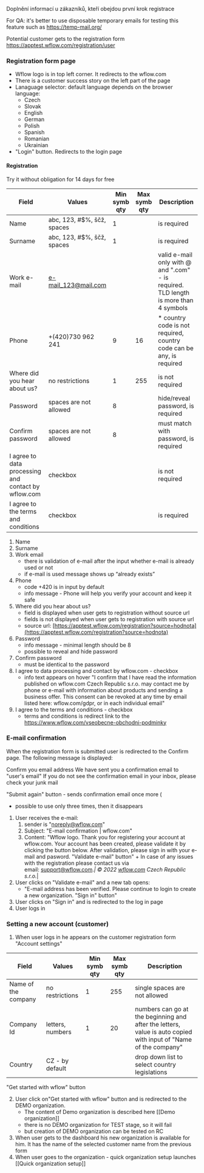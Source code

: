 Doplnění informací u zákazníků, kteří obejdou první krok registrace

For QA: it's better to use disposable temporary emails for testing this feature such as https://temp-mail.org/

Potential customer gets to the registration form https://apptest.wflow.com/registration/user 

### Registration form page

* Wflow logo is in top left corner. It redirects to the wflow.com
* There is a customer success story on the left part of the page
* Lanaguage selector: default language depends on the browser language:
	* Czech
	* Slovak
	* English
	* German
	* Polish
	* Spanish
	* Romanian
	* Ukrainian 
* "Login" button. Redirects to the login page

#### Registration
Try it without obligation for 14 days for free

| Field                                               | Values                                            | Min symb qty | Max symb qty | Description                                                                          |
| --------------------------------------------------- | ------------------------------------------------- | ------------ | ------------ | ------------------------------------------------------------------------------------ |
| Name                                                | abc, 123, #$%, ščž, spaces                        | 1            |              | is required                                                                          |
| Surname                                             | abc, 123, #$%, ščž, spaces                        | 1            |              | is required                                                                          |
| Work e-mail                                         | [e-mail_123@mail.com](mailto:e-mail_123@mail.com) |              |              | valid e-mail only with @ and ".com" - is required. TLD length is more than 4 symbols |
| Phone                                               | +(420)730 962 241                                 | 9            | 16           | * country code is not required, country code can be any, is required                 |
| Where did you hear about us?                        | no restrictions                                   | 1            | 255          | is not required                                                                      |
| Password                                            | spaces are not allowed                            | 8            |              | hide/reveal password, is required                                                    |
| Confirm password                                    | spaces are not allowed                            | 8            |              | must match with password, is required                                                |
| I agree to data processing and contact by wflow.com | checkbox                                          |              |              | is not required                                                                      |
| I agree to the terms and conditions                 | checkbox                                          |              |              | is required                                                                          |

1. Name
2. Surname
3. Work email
    - there is validation of e-mail after the input whether e-mail is already used or not
    - if e-mail is used message shows up “already exists”
4. Phone
    - code +420 is in input by default
    - info message - Phone will help you verify your account and keep it safe
5. Where did you hear about us?
    - field is displayed when user gets to registration without source url
    - fields is not displayed when user gets to registration with source url
    - source url: [https://apptest.wflow.com/registration?source=hodnota](https://apptest.wflow.com/registration?source=hodnota)
6. Password
    - info message - minimal length should be 8
    - possible to reveal and hide password
7. Confirm password
    - must be identical to the password
8. I agree to data processing and contact by wflow.com - checkbox
	* info text appears on hover "I confirm that I have read the information published on wflow.com Czech Republic s.r.o. may contact me by phone or e-mail with information about products and sending a business offer. This consent can be revoked at any time by email listed here: wflow.com/gdpr, or in each individual email"
9. I agree to the terms and conditions - checkbox
	* terms and conditions is redirect link to the https://www.wflow.com/vseobecne-obchodni-podminky


### E-mail confirmation

When the registration form is submitted user is redirected to the Confirm page. The following message is displayed:

Confirm you email address
We have sent you a confirmation email to "user's email"
If you do not see the confirmation email in your inbox, please check your junk mail

"Submit again" button - sends confirmation email once more (
* possible to use only three times, then it disappears

1. User receives the e-mail:
	1. sender is "noreply@wflow.com"
	2. Subject: "E-mail confirmation | wflow.com"
	3. Content: "Wflow logo. Thank you for registering your account at wflow.com. Your account has been created, please validate it by clicking the button below. After validation, please sign in with your e-mail and pasword. "Validate e-mail" button" + In case of any issues with the registration please contact us via email: [support@wflow.com](mailto:support@wflow.com?subject=Email%20subject&body=Message%20default "Title for mail")._|
© 2022 [wflow.com](https://u10278014.ct.sendgrid.net/ls/click?upn=u001.-2FzHFNQK6eFyqIGQCFT-2FSkruDqzKs1l8GJFaCa2EpMXY-3D_DWL_FJhuKNudokjzYBpf3M55JM1mfysN2S-2FK-2BM8SAfD-2BcyhZTIISzfSFUofZkvZoWZCC0ERMQsJ6tFizR6A7yJyVwbd-2BpbWwxZBmAqSMRHG4ObbdqUIC5nVDPCOZO3sV6GATyw-2Fg0a2Kz4X2hRnT2w9S7Pmm3yQhNmrPWnWPupbVWGpmxBtEXOg74o6mH8l6R96i3kHUAQIi9N21UFYFbOXdow-3D-3D "wflow.com main page") Czech Republic s.r.o._|
2. User clicks on "Validate e-mail" and a new tab opens:
	* "E-mail address has been verified. Please continue to login to create a new organization. "Sign in" button"
3. User clicks on "Sign in" and is redirected to the log in page
4. User logs in


### Setting a new account (customer)

1. When user logs in he appears on the customer registration form "Account settings"

| Field               | Values           | Min symb qty | Max symb qty | Description                                                                                                     |
| ------------------- | ---------------- | ------------ | ------------ | --------------------------------------------------------------------------------------------------------------- |
| Name of the company | no restrictions  | 1            | 255          | single spaces are not allowed                                                                                   |
| Company Id          | letters, numbers | 1            | 20           | numbers can go at the beginning and after the letters, value is auto copied with input of "Name of the company" |
| Country             | CZ - by default  |              |              | drop down list to select country legislations                                                                   |
"Get started with wflow" button 

2. User click on"Get started with wflow" button and is redirected to the DEMO organization.
	* The content of Demo organization is described here [[Demo organization]]
	* there is no DEMO organization for TEST stage, so it will fail
	* but creation of DEMO organization can be tested on RC
1. When user gets to the dashboard his new organization is available for him. It has the name of the selected customer name from the previous form
2. When user goes to the organization - quick organization setup launches [[Quick organization setup]]

